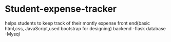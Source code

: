 # Student-expense-tracker
helps students to keep track of their montly expense
front end(basic html,css, JavaScript,used bootstrap for designing)
backend -flask
database -Mysql
